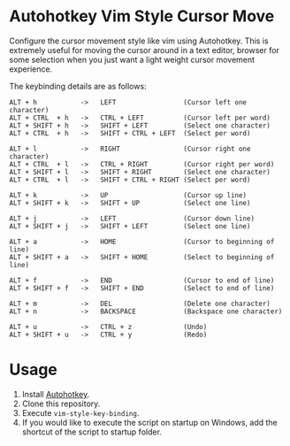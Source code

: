 # Autohotkey Vim Style Cursor Move

Configure the cursor movement style like vim using Autohotkey. This is extremely useful for moving the cursor around in a text editor, browser for some selection when you just want a light weight cursor movement experience.

The keybinding details are as follows:

```
ALT + h           ->   LEFT                 (Cursor left one character)
ALT + CTRL  + h   ->   CTRL + LEFT          (Cursor left per word)
ALT + SHIFT + h   ->   SHIFT + LEFT         (Select one character)
ALT + CTRL  + h   ->   SHIFT + CTRL + LEFT  (Select per word)

ALT + l           ->   RIGHT                (Cursor right one character)
ALT + CTRL  + l   ->   CTRL + RIGHT         (Cursor right per word)
ALT + SHIFT + l   ->   SHIFT + RIGHT        (Select one character)
ALT + CTRL  + l   ->   SHIFT + CTRL + RIGHT (Select per word)

ALT + k           ->   UP                   (Cursor up line)
ALT + SHIFT + k   ->   SHIFT + UP           (Select one line)

ALT + j           ->   LEFT                 (Cursor down line)
ALT + SHIFT + j   ->   SHIFT + LEFT         (Select one line)

ALT + a           ->   HOME                 (Cursor to beginning of line)
ALT + SHIFT + a   ->   SHIFT + HOME         (Select to beginning of line)

ALT + f           ->   END                  (Cursor to end of line)
ALT + SHIFT + f   ->   SHIFT + END          (Select to end of line)

ALT + m           ->   DEL                  (Delete one character)
ALT + n           ->   BACKSPACE            (Backspace one character)

ALT + u           ->   CTRL + z             (Undo)
ALT + SHIFT + u   ->   CTRL + y             (Redo)
```

# Usage

1. Install [Autohotkey](https://www.autohotkey.com/).
2. Clone this repository.
3. Execute `vim-style-key-binding`.
4. If you would like to execute the script on startup on Windows, add the shortcut of the script to startup folder.